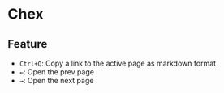 # Chex

## Feature

- `Ctrl+Q`: Copy a link to the active page as markdown format
- `←`: Open the prev page
- `→`: Open the next page
